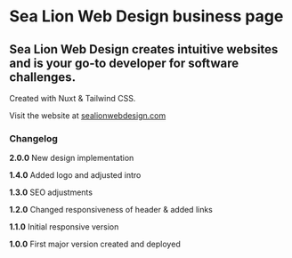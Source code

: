 # Sea Lion Web Design business page

## Sea Lion Web Design creates intuitive websites and is your go-to developer for software challenges.

Created with Nuxt & Tailwind CSS.

Visit the website at [sealionwebdesign.com](https://www.sealionwebdesign.com)

### Changelog

**2.0.0** New design implementation

**1.4.0** Added logo and adjusted intro

**1.3.0** SEO adjustments

**1.2.0** Changed responsiveness of header & added links

**1.1.0** Initial responsive version

**1.0.0** First major version created and deployed
